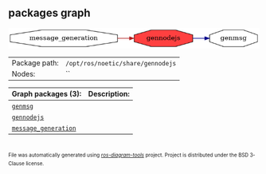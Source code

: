 <!--
File was automatically generated using 'ros-diagram-tools' project.
Project is distributed under the BSD 3-Clause license.
-->

## packages graph

[![gennodejs](gennodejs.png "gennodejs")](gennodejs.png)

|     |     |
| --- | --- |
| Package path: | `/opt/ros/noetic/share/gennodejs` |
| Nodes: | `` |


| Graph packages (3): | Description: |
| ------------------- | ------------ |
| [`genmsg`](genmsg.md) |  |
| [`gennodejs`](gennodejs.md) |  |
| [`message_generation`](message_generation.md) |  |


</br>
<font size="1">
File was automatically generated using <a href="https://github.com/anetczuk/ros-diagram-tools"><i>ros-diagram-tools</i></a> project.
Project is distributed under the BSD 3-Clause license.
</font>
